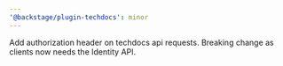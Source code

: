 ```yaml
---
'@backstage/plugin-techdocs': minor
---
```


Add authorization header on techdocs api requests. Breaking change as clients now needs the Identity API.
